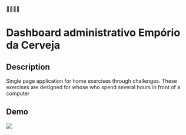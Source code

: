 🚧🚧🚧🚧
# Dashboard administrativo Empório da Cerveja

## Description
Single page application for home exercises through challenges. These exercises are designed for whose who spend several hours in front of a computer

## Demo
![](https://github.com/bm-santos/moveit-next/blob/main/public/assets/demo.gif)
